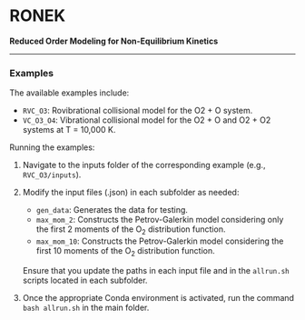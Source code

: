 # RONEK

**Reduced Order Modeling for Non-Equilibrium Kinetics**

---

### Examples

The available examples include:
- `RVC_O3`: Rovibrational collisional model for the O2 + O system.
- `VC_O3_O4`: Vibrational collisional model for the O2 + O and O2 + O2 systems at T = 10,000 K.

Running the examples:

1. Navigate to the inputs folder of the corresponding example (e.g., `RVC_O3/inputs`).
2. Modify the input files (.json) in each subfolder as needed:
   - `gen_data`: Generates the data for testing.
   - `max_mom_2`: Constructs the Petrov-Galerkin model considering only the first 2 moments of the O$_2$ distribution function.
   - `max_mom_10`: Constructs the Petrov-Galerkin model considering the first 10 moments of the O$_2$ distribution function.
   
   Ensure that you update the paths in each input file and in the `allrun.sh` scripts located in each subfolder.
3. Once the appropriate Conda environment is activated, run the command `bash allrun.sh` in the main folder.
